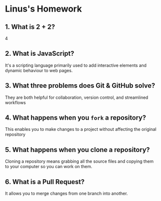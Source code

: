 # Linus's Homework

## 1. What is 2 + 2?

4

## 2. What is JavaScript?

It's a scripting language primarily used to add interactive elements and dynamic behaviour to web pages.

## 3.  What three problems does Git & GitHub solve?

They are both helpful for collaboration, version control, and streamlined workflows

## 4. What happens when you `fork` a repository?

This enables you to make changes to a project without affecting the original repository

## 5. What happens when you clone a repository?

Cloning a repository means grabbing all the source files and copying them to your computer so you can work on them.

## 6. What is a Pull Request?

It allows you to merge changes from one branch into another.
